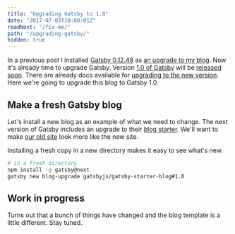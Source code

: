 ```yaml
---
title: "Upgrading Gatsby to 1.0"
date: "2017-07-03T18:00:01Z"
readNext: "/fix-me/"
path: "/upgrading-gatsby/"
hidden: true
---
```


In a previous post I installed [Gatsby 0.12.48](https://github.com/gatsbyjs/gatsby/tree/73dcc32d0041de6057d6328f0563b4e6cfb5e160) as [an upgrade to my blog](../new-blog/). Now it's already time to upgrade Gatsby. Version [1.0 of Gatsby](https://github.com/gatsbyjs/gatsby/tree/1.0) will be [released soon](https://www.gatsbyjs.org/blog/gatsby-first-beta-release/). There are already docs available for [upgrading to the new version](https://www.gatsbyjs.org/docs/migrating-from-v0-to-v1/). Here we're going to upgrade this blog to Gatsby 1.0.

## Make a fresh Gatsby blog
Let's install a new blog as an example of what we need to change. The next version of Gatsby includes an upgrade to their [blog starter](https://github.com/gatsbyjs/gatsby-starter-blog/tree/1.0). We'll want to make [our old site](https://github.com/heygrady/blog/tree/16fe1912b2ce87616ecd7922d8d6de38db41ef27) look more like the new site.

Installing a fresh copy in a new directory makes it easy to see what's new.

```bash
# in a fresh directory
npm install -g gatsby@next
gatsby new blog-upgrade gatsbyjs/gatsby-starter-blog#1.0
```

## Work in progress
Turns out that a bunch of things have changed and the blog template is a little different. Stay tuned.
